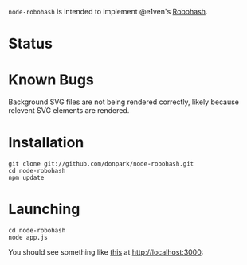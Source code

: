 `node-robohash` is intended to implement @e1ven's [Robohash](https://github.com/e1ven/Robohash).

# Status


# Known Bugs

Background SVG files are not being rendered correctly, likely because
relevent SVG elements are rendered.

# Installation

    git clone git://github.com/donpark/node-robohash.git
    cd node-robohash
    npm update
    
# Launching

    cd node-robohash
    node app.js

You should see something like [this](https://github.com/donpark/node-robohash/raw/master/doc/example1.png) at [http://localhost:3000](http://localhost:3000):
